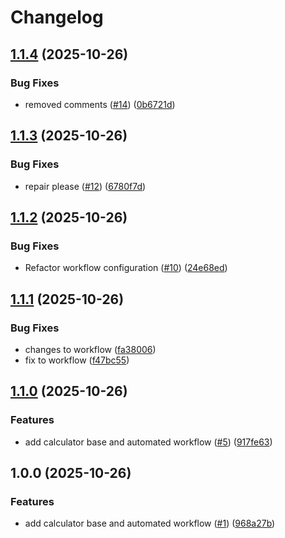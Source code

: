 # Changelog

## [1.1.4](https://github.com/Craankism/calc/compare/v1.1.3...v1.1.4) (2025-10-26)


### Bug Fixes

* removed comments ([#14](https://github.com/Craankism/calc/issues/14)) ([0b6721d](https://github.com/Craankism/calc/commit/0b6721dfa058669f4382c1aebe0dee685ccd306b))

## [1.1.3](https://github.com/Craankism/calc/compare/v1.1.2...v1.1.3) (2025-10-26)


### Bug Fixes

* repair please ([#12](https://github.com/Craankism/calc/issues/12)) ([6780f7d](https://github.com/Craankism/calc/commit/6780f7d0e53dee4d63b1cf3aadfc2b2212b7e8d8))

## [1.1.2](https://github.com/Craankism/calc/compare/v1.1.1...v1.1.2) (2025-10-26)


### Bug Fixes

* Refactor workflow configuration ([#10](https://github.com/Craankism/calc/issues/10)) ([24e68ed](https://github.com/Craankism/calc/commit/24e68ed72bdd5cae6755d51fd266ad0faee4b796))

## [1.1.1](https://github.com/Craankism/calc/compare/v1.1.0...v1.1.1) (2025-10-26)


### Bug Fixes

* changes to workflow ([fa38006](https://github.com/Craankism/calc/commit/fa38006c6db7655ef4b2a2829498f5e18e54a16d))
* fix to workflow ([f47bc55](https://github.com/Craankism/calc/commit/f47bc55afc686c4b3a6b495599466538dd7fb04e))

## [1.1.0](https://github.com/Craankism/calc/compare/v1.0.0...v1.1.0) (2025-10-26)


### Features

* add calculator base and automated workflow ([#5](https://github.com/Craankism/calc/issues/5)) ([917fe63](https://github.com/Craankism/calc/commit/917fe633e5e6c968551f6875c2cadd7eb011b794))

## 1.0.0 (2025-10-26)


### Features

* add calculator base and automated workflow ([#1](https://github.com/Craankism/calc/issues/1)) ([968a27b](https://github.com/Craankism/calc/commit/968a27b8078fd112f087f358a19da2d3babe84c6))
